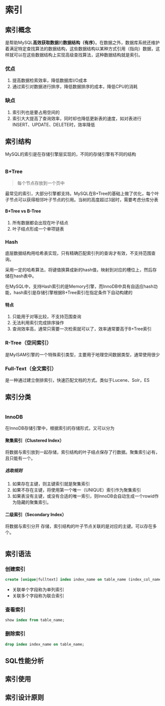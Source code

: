 # 索引

## 索引概念

是帮助MySQL**高效获取数据**的**数据结构（有序）**。在数据之外，数据库系统还维护着满足特定查找算法的数据结构，这些数据结构以某种方式引用（指向）数据，这样就可以在这些数据结构上实现高级查找算法，这种数据结构就是索引。

### 优点

1. 提高数据检索效率，降低数据库I/O成本
2. 通过索引对数据进行排序，降低数据排序的成本，降低CPU的消耗

### 缺点

1. 索引列也是要占用空间的
2. 索引大大提高了查询效率，同时却也降低更新表的速度，如对表进行INSERT、UPDATE、DELETE时，效率降低

## 索引结构

MySQL的索引是在存储引擎层实现的，不同的存储引擎有不同的结构

<img :src="$withBase='/img/sql-index-1.png'" class="align-center" />

### B+Tree

> 每个节点存放到一个页中

最常见的索引，大部分引擎都支持。MySQL在B+Tree的基础上做了优化，每个叶子节点可以获得相邻叶子节点的引用。当树的高度超过3层时，需要考虑分库分表

#### B+Tree vs B-Tree

1. 所有数据都会出现在叶子结点
2. 叶子结点形成一个单项链表

### Hash

底层数据结构用哈希表实现，只有精确匹配索引列的查询才有效，不支持范围查询。

采用一定的哈希算法，将键值换算成新的hash值，映射到对应的槽位上，然后存储在hash表中。

在MySQL中，支持Hash索引的是Memory引擎，而InnoDB中具有自适应hash功能，hash索引是存储引擎根据B+Tree索引在指定条件下自动构建的

#### 特点

1. 只能用于对等比较，不支持范围查询
2. 无法利用索引完成排序操作
3. 查询效率高，通常只需要一次检索就可以了，效率通常要高于B+Tree索引



### R-Tree（空间索引）

是MyISAM引擎的一个特殊索引类型，主要用于地理空间数据类型，通常使用很少

### Full-Text（全文索引）

是一种通过建立倒排索引，快速匹配文档的方式。类似于Lucene、Solr，ES



## 索引分类

<img :src="$withBase='/img/sql-index-2.png'" class="align-center" />

### InnoDB

在InnoDB存储引擎中，根据索引的存储形式，又可以分为

#### 聚集索引（Clustered Index）

将数据与索引放到一起存储，索引结构的叶子结点保存了行数据。聚集索引必有，且只能有一个。

##### 选取规则

1. 如果存在主键，则主键索引就是聚集索引
2. 如果不存在主键，将使用第一个唯一（UNIQUE）索引作为聚集索引
3. 如果表没有主键，或没有合适的唯一索引，则InnoDB会自动生成一个rowid作为隐藏的聚集索引。

#### 二级索引（Secondary Index）

将数据与索引分开 存储，索引结构的叶子节点关联的是对应的主键。可以存在多个。

<img :src="$withBase='/img/sql-index-3.png'" class="align-center" />

## 索引语法

### 创建索引

```sql
create [unique|fulltext] index index_name on table_name (index_col_name,...);
```

- 关联单个字段称为单列索引
- 关联多个字段称为联合索引

### 查看索引

```sql
show index from table_name;
```



### 删除索引

```sql
drop index index_name on table_name;
```



## SQL性能分析

## 索引使用

## 索引设计原则

